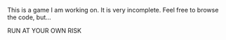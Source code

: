 This is a game I am working on.
It is very incomplete.
Feel free to browse the code, but...

RUN AT YOUR OWN RISK
